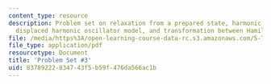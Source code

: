 ```yaml
---
content_type: resource
description: Problem set on relaxation from a prepared state, harmonic oscillators,
  displaced harmonic oscillator model, and transformation between Hamiltonians.
file: /media/https%3A/open-learning-course-data-rc.s3.amazonaws.com/5-74-introductory-quantum-mechanics-ii-spring-2009/83789222834743f5b59f476da566ac1b_MIT5_74s09_pset03.pdf
file_type: application/pdf
resourcetype: Document
title: 'Problem Set #3'
uid: 83789222-8347-43f5-b59f-476da566ac1b
---
```

